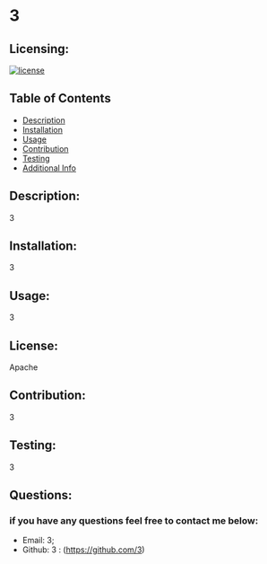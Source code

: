 # 3

  ## Licensing:
  [![license](https://img.shields.io/badge/license-Apache-blue)](https://shields.io)

  ## Table of Contents 
  - [Description](#description)
  - [Installation](#installation)
  - [Usage](#usage)
  - [Contribution](#contribution)
  - [Testing](#testing)
  - [Additional Info](#additional-info)

  ## Description:
  3

  ## Installation:
  3

  ## Usage:
  3

  ## License:
  Apache

  ## Contribution:
  3

  ## Testing:
  3

  ## Questions:

  ### if you have any questions feel free to contact me below:
  - Email: 3;
  - Github: 3 : (https://github.com/3)